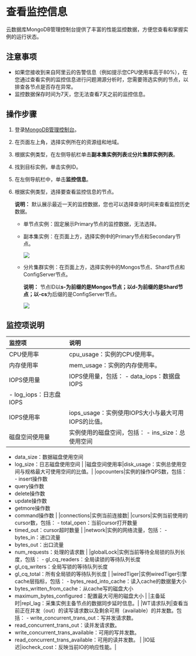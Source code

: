 # 查看监控信息

云数据库MongoDB管理控制台提供了丰富的性能监控数据，方便您查看和掌握实例的运行状态。

## 注意事项

-   如果您接收到来自阿里云的告警信息（例如提示您CPU使用率高于80%），在您通过查看实例的监控信息进行问题溯源分析时，您需要筛选实例的节点，以排查各节点是否存在异常。
-   监控数据保存时间为7天，您无法查看7天之前的监控信息。

## 操作步骤

1.  登录[MongoDB管理控制台](https://mongodb.console.aliyun.com/)。

2.  在页面左上角，选择实例所在的资源组和地域。

3.  根据实例类型，在左侧导航栏单击**副本集实例列表**或**分片集群实例列表**。

4.  找到目标实例，单击实例ID。

5.  在左侧导航栏中，单击**监控信息**。

6.  根据实例类型，选择要查看监控信息的节点。

    **说明：** 默认展示最近一天的监控数据，您也可以选择查询时间来查看监控历史数据。

    -   单节点实例：固定展示Primary节点的监控数据，无法选择。
    -   副本集实例：在页面上方，选择实例中的Primary节点和Secondary节点。

        ![](https://static-aliyun-doc.oss-accelerate.aliyuncs.com/assets/img/zh-CN/6946819951/p67534.png)

    -   分片集群实例：在页面上方，选择实例中的Mongos节点、Shard节点和ConfigServer节点。

        **说明：** 节点ID以**s-**为前缀的是Mongos节点；以**d-**为前缀的是Shard节点；以**-cs**为后缀的是ConfigServer节点。

        ![](https://static-aliyun-doc.oss-accelerate.aliyuncs.com/assets/img/zh-CN/6946819951/p67540.png)


## 监控项说明

|监控项|说明|
|:--|:-|
|CPU使用率|cpu\_usage：实例的CPU使用率。|
|内存使用率|mem\_usage：实例的内存使用率。|
|IOPS使用量|IOPS使用量，包括： -   data\_iops：数据盘IOPS
-   log\_iops：日志盘IOPS |
|IOPS使用率|iops\_usage：实例使用IOPS大小与最大可用IOPS的比值。|
|磁盘空间使用量|实例使用的磁盘空间，包括： -   ins\_size：总使用空间
-   data\_size：数据磁盘使用空间
-   log\_size：日志磁盘使用空间 |
|磁盘空间使用率|disk\_usage：实例总使用空间与规格最大可使用空间的比值。|
|opcounters|实例的操作QPS数，包括： -   insert操作数
-   query操作数
-   delete操作数
-   update操作数
-   getmore操作数
-   command操作数 |
|connections|实例当前连接数|
|cursors|实例当前使用的cursor数，包括： -   total\_open：当前cursor打开数量
-   timed\_out：cursor超时数量 |
|network|实例的网络流量，包括： -   bytes\_in：进口流量
-   bytes\_out：出口流量
-   num\_requests：处理的请求数 |
|globalLock|实例当前等待全局锁的队列长度，包括： -   gl\_cq\_readers：全局读锁的等待队列长度
-   gl\_cq\_writers：全局写锁的等待队列长度
-   gl\_cq\_total：所有全局锁的等待队列长度 |
|wiredTiger|实例wiredTiger引擎cache层指标，包括： -   bytes\_read\_into\_cache：读入cache的数据量大小
-   bytes\_written\_from\_cache：从cache写的磁盘大小
-   maximum\_bytes\_configured：配置最大可用的磁盘大小 |
|主备延时|repl\_lag：采集实例主备节点的数据同步延时信息。|
|WT请求队列|查看当前正在并发（out）的读写请求数以及剩余可用（available）的并发数。包括： -   write\_concurrent\_trans\_out：写并发请求数。
-   read\_concurrent\_trans\_out：读并发请求数。
-   write\_concurrent\_trans\_available：可用的写并发数。
-   read\_concurrent\_trans\_available：可用的读并发数。 |
|IO延迟|iocheck\_cost：反映当前IO的响应性能。|

